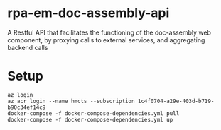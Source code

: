 # rpa-em-doc-assembly-api
 A Restful API that facilitates the functioning of the doc-assembly web component, by proxying calls to external services, and aggregating backend calls

# Setup

```
az login
az acr login --name hmcts --subscription 1c4f0704-a29e-403d-b719-b90c34ef14c9
docker-compose -f docker-compose-dependencies.yml pull
docker-compose -f docker-compose-dependencies.yml up
```

